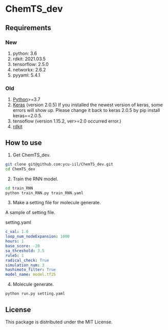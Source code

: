# ChemTS_dev

## Requirements

### New

1. python: 3.6
2. rdkit: 2021.03.5
3. tensorflow: 2.5.0
4. networkx: 2.6.2 
5. pyyaml: 5.4.1

### Old

1. [Python](https://www.anaconda.com/download/)>=3.7
2. [Keras](https://github.com/fchollet/keras) (version 2.0.5) If you installed the newest version of keras, some errors will show up. Please change it back to keras 2.0.5 by pip install keras==2.0.5. 
3. tensoflow (version 1.15.2, ver>=2.0 occurred error.) 
4. [rdkit](https://anaconda.org/rdkit/rdkit)

## How to use

1. Get ChemTS_dev.

```bash
git clone git@github.com:ycu-iil/ChemTS_dev.git
cd ChemTS_dev
```

2. Train the RNN model.

```bash
cd train_RNN
python train_RNN.py train_RNN.yaml
```

3. Make a setting file for molecule generate.

A sample of setting file.

setting.yaml

```yaml
c_val: 1.0
loop_num_nodeExpansion: 1000
hours: 1
base_score: -20
sa_threshold: 3.5
rule5: 1
radical_check: True
simulation_num: 3
hashimoto_filter: True
model_name: model.tf25
```

4. Molecule generate.

```bash
python run.py setting.yaml
```

## License

This package is distributed under the MIT License.
